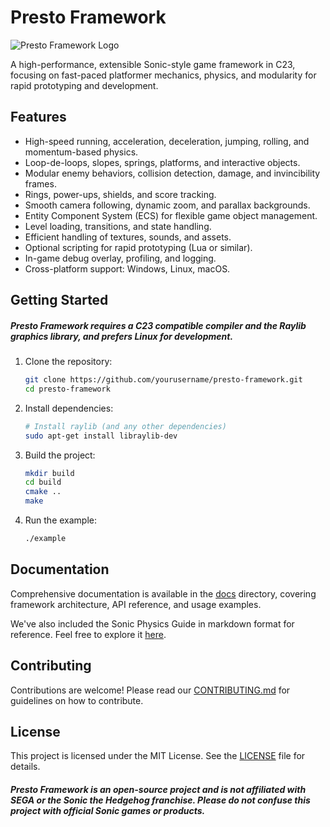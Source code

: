 # Presto Framework
![Presto Framework Logo](logo.jpg)

A high-performance, extensible Sonic-style game framework in C23, focusing on fast-paced platformer mechanics, physics, and modularity for rapid prototyping and development.

## Features
- High-speed running, acceleration, deceleration, jumping, rolling, and momentum-based physics.
- Loop-de-loops, slopes, springs, platforms, and interactive objects.
- Modular enemy behaviors, collision detection, damage, and invincibility frames.
- Rings, power-ups, shields, and score tracking.
- Smooth camera following, dynamic zoom, and parallax backgrounds.
- Entity Component System (ECS) for flexible game object management.
- Level loading, transitions, and state handling.
- Efficient handling of textures, sounds, and assets.
- Optional scripting for rapid prototyping (Lua or similar).
- In-game debug overlay, profiling, and logging.
- Cross-platform support: Windows, Linux, macOS.

## Getting Started
##### Presto Framework requires a C23 compatible compiler and the Raylib graphics library, and prefers Linux for development.
1. Clone the repository:
    ```bash
    git clone https://github.com/yourusername/presto-framework.git
    cd presto-framework
    ```
2. Install dependencies:
    ```bash
    # Install raylib (and any other dependencies)
    sudo apt-get install libraylib-dev
    ```
3. Build the project:
    ```bash
    mkdir build
    cd build
    cmake ..
    make
    ```
4. Run the example:
    ```bash
    ./example
    ```

## Documentation
Comprehensive documentation is available in the [docs](docs) directory, covering framework architecture, API reference, and usage examples.

We've also included the Sonic Physics Guide in markdown format for reference. Feel free to explore it [here](SPG/Sonic%20Physics%20Guide%20[PERSONAL].md).

## Contributing
Contributions are welcome! Please read our [CONTRIBUTING.md](CONTRIBUTING.md) for guidelines on how to contribute.

## License
This project is licensed under the MIT License. See the [LICENSE](LICENSE) file for details.

##### Presto Framework is an open-source project and is not affiliated with SEGA or the Sonic the Hedgehog franchise. Please do not confuse this project with official Sonic games or products.